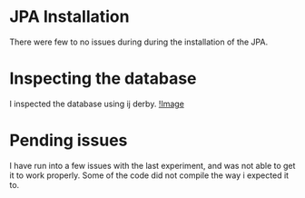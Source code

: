 # JPA Installation
There were few to no issues during during the installation of the JPA. 


# Inspecting the database
I inspected the database using ij derby. 
[!Image](https://github.com/erlendtorsvik/dat250_1/blob/master/assignment2/databaseP.PNG)

# Pending issues
I have run into a few issues with the last experiment, and was not able to get it to work properly.
Some of the code did not compile the way i expected it to. 
